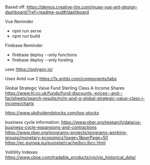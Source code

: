 Based off: https://demos.creative-tim.com/muse-vue-ant-design-dashboard/?ref=readme-sud#/dashboard

Vue Reminder
* npm run serve
* npm run build

Firebase Reminder
* firebase deploy --only functions
* firebase deploy --only hosting

uses https://polygon.io/

Uses Antd vue 2
https://1x.antdv.com/components/tabs


Global Strategic Value Fund Sterling Class A Income Shares
https://www.hl.co.uk/funds/fund-discounts,-prices--and--factsheets/search-results/m/m-and-g-global-strategic-value-class-i-income/charts

https://www.ukdividendstocks.com/top-stocks


business cycle information: 
https://www.nber.org/research/data/us-business-cycle-expansions-and-contractions
https://www.nber.org/programs-projects/programs-working-groups/monetary-economics?page=1&perPage=50
https://ec.europa.eu/eurostat/cache/bcc/bcc.html


Volitility Indexes
https://www.cboe.com/tradable_products/vix/vix_historical_data/